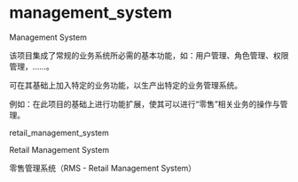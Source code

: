 # management_system
Management System


该项目集成了常规的业务系统所必需的基本功能，如：用户管理、角色管理、权限管理，……。

可在其基础上加入特定的业务功能，以生产出特定的业务管理系统。

例如：在此项目的基础上进行功能扩展，使其可以进行“零售”相关业务的操作与管理。

retail_management_system

Retail Management System

零售管理系统（RMS - Retail Management System）
